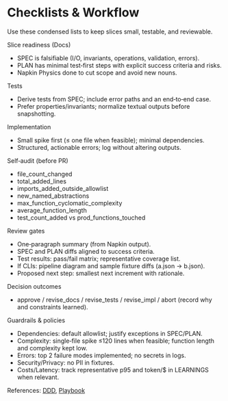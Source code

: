 # Checklists & Workflow

Use these condensed lists to keep slices small, testable, and reviewable.

Slice readiness (Docs)
- SPEC is falsifiable (I/O, invariants, operations, validation, errors).
- PLAN has minimal test‑first steps with explicit success criteria and risks.
- Napkin Physics done to cut scope and avoid new nouns.

Tests
- Derive tests from SPEC; include error paths and an end‑to‑end case.
- Prefer properties/invariants; normalize textual outputs before snapshotting.

Implementation
- Small spike first (≤ one file when feasible); minimal dependencies.
- Structured, actionable errors; log without altering outputs.

Self‑audit (before PR)
- file_count_changed
- total_added_lines
- imports_added_outside_allowlist
- new_named_abstractions
- max_function_cyclomatic_complexity
- average_function_length
- test_count_added vs prod_functions_touched

Review gates
- One‑paragraph summary (from Napkin output).
- SPEC and PLAN diffs aligned to success criteria.
- Test results: pass/fail matrix; representative coverage list.
- If CLIs: pipeline diagram and sample fixture diffs (a.json → b.json).
- Proposed next step: smallest next increment with rationale.

Decision outcomes
- approve / revise_docs / revise_tests / revise_impl / abort (record why and constraints learned).

Guardrails & policies
- Dependencies: default allowlist; justify exceptions in SPEC/PLAN.
- Complexity: single‑file spike ≤120 lines when feasible; function length and complexity kept low.
- Errors: top 2 failure modes implemented; no secrets in logs.
- Security/Privacy: no PII in fixtures.
- Costs/Latency: track representative p95 and token/$ in LEARNINGS when relevant.

References: [DDD](../../guides/ddd.md), [Playbook](../../playbooks/playbook.md)
